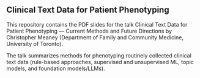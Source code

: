 ## Clinical Text Data for Patient Phenotyping

This repository contains the PDF slides for the talk Clinical Text Data for Patient Phenotyping — Current Methods and Future Directions by Christopher Meaney (Department of Family and Community Medicine, University of Toronto). 

The talk summarizes methods for phenotyping routinely collected clinical text data (rule-based approaches, supervised and unsupervised ML, topic models, and foundation models/LLMs).
